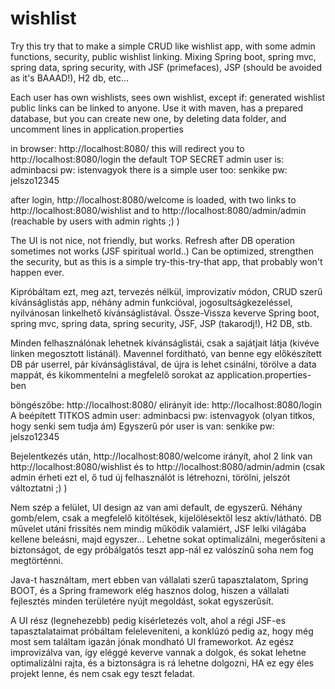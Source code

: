 # wishlist
Try this try that to make a simple CRUD like wishlist app, with some admin functions, security, public wishlist linking.
Mixing Spring boot, spring mvc, spring data, spring security, with JSF (primefaces), JSP (should be avoided as it's BAAAD!), H2 db, etc...

Each user has own wishlists, sees own wishlist, except if: generated wishlist public links can be linked to anyone.
Use it with maven, has a prepared database, but you can create new one, by deleting data folder, and uncomment lines in application.properties

in browser: http://localhost:8080/
this will redirect you to http://localhost:8080/login
the default TOP SECRET admin user is: adminbacsi pw: istenvagyok
there is a simple user too: senkike pw: jelszo12345

after login, http://localhost:8080/welcome is loaded, with two links to http://localhost:8080/wishlist and to http://localhost:8080/admin/admin (reachable by users with admin rights ;) )

The UI is not nice, not friendly, but works.
Refresh after DB operation sometimes not works (JSF spiritual world..)
Can be optimized, strengthen the security, but as this is a simple try-this-try-that app, that probably won't happen ever.

Kipróbáltam ezt, meg azt, tervezés nélkül, improvizatív módon, CRUD szerű kívánságlistás app, néhány admin funkcióval, jogosultságkezeléssel, nyilvánosan linkelhető kívánságlistával.
Össze-Vissza keverve Spring boot, spring mvc, spring data, spring security, JSF, JSP (takarodj!), H2 DB, stb.

Minden felhasználónak lehetnek kívánságlistái, csak a sajátjait látja (kivéve linken megosztott listánál).
Mavennel fordítható, van benne egy előkészített DB pár userrel, pár kívánságlistával, de újra is lehet csinálni, törölve a data mappát, és kikommentelni a megfelelő sorokat az application.properties-ben

böngészőbe: http://localhost:8080/
elirányít ide: http://localhost:8080/login
A beépített TITKOS admin user: adminbacsi pw: istenvagyok (olyan titkos, hogy senki sem tudja ám)
Egyszerű pór user is van: senkike pw: jelszo12345

Bejelentkezés után, http://localhost:8080/welcome irányít, ahol 2 link van http://localhost:8080/wishlist és to http://localhost:8080/admin/admin (csak admin érheti ezt el, ő tud új felhasználót is létrehozni, törölni, jelszót változtatni ;) )

Nem szép a felület, UI design az van ami default, de egyszerű. Néhány gomb/elem, csak a megfelelő kitöltések, kijelölésektől lesz aktív/látható.
DB művelet utáni frissítés nem mindig működik valamiért, JSF lelki világába kellene beleásni, majd egyszer...
Lehetne sokat optimalizálni, megerősíteni a biztonságot, de egy próbálgatós teszt app-nál ez valószínű soha nem fog megtörténni.


Java-t használtam, mert ebben van vállalati szerű tapasztalatom, Spring BOOT, és a Spring framework elég hasznos dolog, hiszen a vállalati fejlesztés minden területére nyújt megoldást, sokat egyszerűsít.

A UI rész (legnehezebb) pedig kísérletezés volt, ahol a régi JSF-es tapasztalataimat próbáltam feleleveníteni, a konklúzó pedig az, hogy még most sem találtam igazán jónak mondható UI frameworkot.
Az egész improvizálva van, így eléggé keverve vannak a dolgok, és sokat lehetne optimalizálni rajta, és a biztonságra is rá lehetne dolgozni, HA ez egy éles projekt lenne, és nem csak egy teszt feladat.